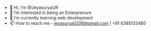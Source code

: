 - 👋 Hi, I’m @JeyasuryaUR
- 👀 I’m interested in being an Enterprenure
- 🌱 I’m currently learning web development
- 📫 How to reach me - jeyasurya0206@gmail.com | +91 6385133480

<!---
JeyasuryaUR/JeyasuryaUR is a ✨ special ✨ repository because its `README.md` (this file) appears on your GitHub profile.
You can click the Preview link to take a look at your changes.
--->
